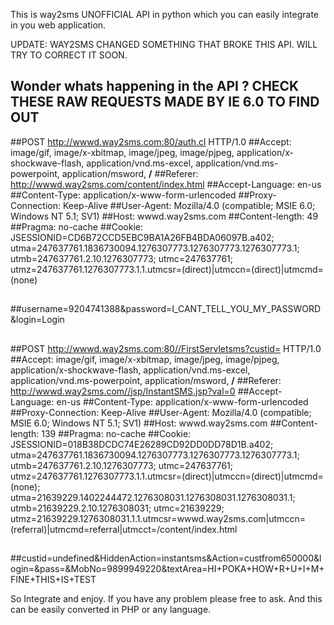 This is way2sms UNOFFICIAL API in python which you can easily integrate in you web application.

UPDATE: WAY2SMS CHANGED SOMETHING THAT BROKE THIS API. WILL TRY TO CORRECT IT SOON.

## Wonder whats happening in the API ?   CHECK THESE RAW REQUESTS MADE BY IE 6.0 TO FIND OUT



##POST http://wwwd.way2sms.com:80/auth.cl HTTP/1.0
##Accept: image/gif, image/x-xbitmap, image/jpeg, image/pjpeg, application/x-shockwave-flash, application/vnd.ms-excel, application/vnd.ms-powerpoint, application/msword, **/**
##Referer: http://wwwd.way2sms.com/content/index.html
##Accept-Language: en-us
##Content-Type: application/x-www-form-urlencoded
##Proxy-Connection: Keep-Alive
##User-Agent: Mozilla/4.0 (compatible; MSIE 6.0; Windows NT 5.1; SV1)
##Host: wwwd.way2sms.com
##Content-length: 49
##Pragma: no-cache
##Cookie: JSESSIONID=CD6B72CCD5EBC9BA1A26FB4BDA06097B.a402; utma=247637761.1836730094.1276307773.1276307773.1276307773.1; utmb=247637761.2.10.1276307773; utmc=247637761; utmz=247637761.1276307773.1.1.utmcsr=(direct)|utmccn=(direct)|utmcmd=(none)
##
##username=9204741388&password=I\_CANT\_TELL\_YOU\_MY\_PASSWORD&login=Login



##
##POST http://wwwd.way2sms.com:80//FirstServletsms?custid= HTTP/1.0
##Accept: image/gif, image/x-xbitmap, image/jpeg, image/pjpeg, application/x-shockwave-flash, application/vnd.ms-excel, application/vnd.ms-powerpoint, application/msword, **/**
##Referer: http://wwwd.way2sms.com//jsp/InstantSMS.jsp?val=0
##Accept-Language: en-us
##Content-Type: application/x-www-form-urlencoded
##Proxy-Connection: Keep-Alive
##User-Agent: Mozilla/4.0 (compatible; MSIE 6.0; Windows NT 5.1; SV1)
##Host: wwwd.way2sms.com
##Content-length: 139
##Pragma: no-cache
##Cookie: JSESSIONID=018B38DCDC74E26289CD92DD0DD78D1B.a402; utma=247637761.1836730094.1276307773.1276307773.1276307773.1; utmb=247637761.2.10.1276307773; utmc=247637761; utmz=247637761.1276307773.1.1.utmcsr=(direct)|utmccn=(direct)|utmcmd=(none); utma=21639229.1402244472.1276308031.1276308031.1276308031.1; utmb=21639229.2.10.1276308031; utmc=21639229; utmz=21639229.1276308031.1.1.utmcsr=wwwd.way2sms.com|utmccn=(referral)|utmcmd=referral|utmcct=/content/index.html
##
##custid=undefined&HiddenAction=instantsms&Action=custfrom650000&login=&pass=&MobNo=9899949220&textArea=HI+POKA+HOW+R+U+I+M+FINE+THIS+IS+TEST




So Integrate and enjoy. If you have any problem please free to ask. And this can be easily converted in PHP or any language.